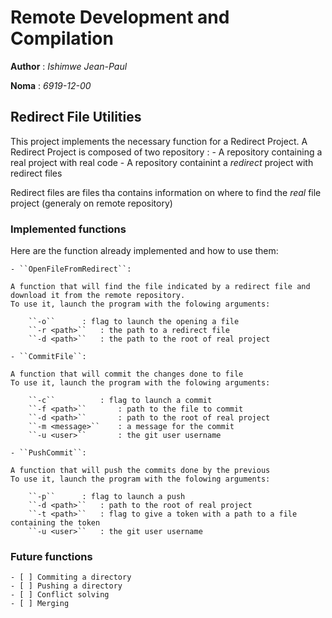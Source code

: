 # Remote Development and Compilation


**Author** : *Ishimwe Jean-Paul*

**Noma** : *6919-12-00*


## Redirect File Utilities


This project implements the necessary function for a Redirect Project.
A Redirect Project is composed of two repository :
	- A repository containing a real project with real code
	- A repository containint a *redirect* project with redirect files

Redirect files are files tha contains information on where to find the *real* file project (generaly on remote repository)


### Implemented functions

Here are the function already implemented and how to use them:

	- ``OpenFileFromRedirect``: 

	A function that will find the file indicated by a redirect file and download it from the remote repository.
	To use it, launch the program with the folowing arguments:

		``-o``		: flag to launch the opening a file
		``-r <path>``	: the path to a redirect file
	 	``-d <path>``	: the path to the root of real project

	- ``CommitFile``: 

	A function that will commit the changes done to file 
	To use it, launch the program with the folowing arguments:

		``-c``			: flag to launch a commit
		``-f <path>``		: path to the file to commit
		``-d <path>``		: path to the root of real project
		``-m <message>``	: a message for the commit
		``-u <user>``		: the git user username

	- ``PushCommit``:

	A function that will push the commits done by the previous
	To use it, launch the program with the folowing arguments:

		``-p``		: flag to launch a push
		``-d <path>``	: path to the root of real project
		``-t <path>``	: flag to give a token with a path to a file containing the token
		``-u <user>``	: the git user username


### Future functions


	- [ ] Commiting a directory
	- [ ] Pushing a directory
	- [ ] Conflict solving
	- [ ] Merging
